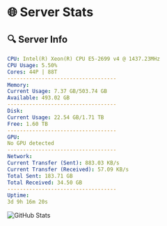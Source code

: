 # 🌐 Server Stats
## 🔍 Server Info
```yaml
CPU: Intel(R) Xeon(R) CPU E5-2699 v4 @ 1437.23MHz
CPU Usage: 5.50%
Cores: 44P | 88T
-----------------------------------
Memory:
Current Usage: 7.37 GB/503.74 GB
Available: 493.02 GB
-----------------------------------
Disk:
Current Usage: 22.54 GB/1.71 TB
Free: 1.60 TB
-----------------------------------
GPU:
No GPU detected
-----------------------------------
Network:
Current Transfer (Sent): 883.03 KB/s
Current Transfer (Received): 57.09 KB/s
Total Sent: 183.71 GB
Total Received: 34.50 GB
-----------------------------------
Uptime:
3d 9h 16m 20s
```
![GitHub Stats](https://img.shields.io/badge/Updated-2025-04-23_02:25:08-blue)